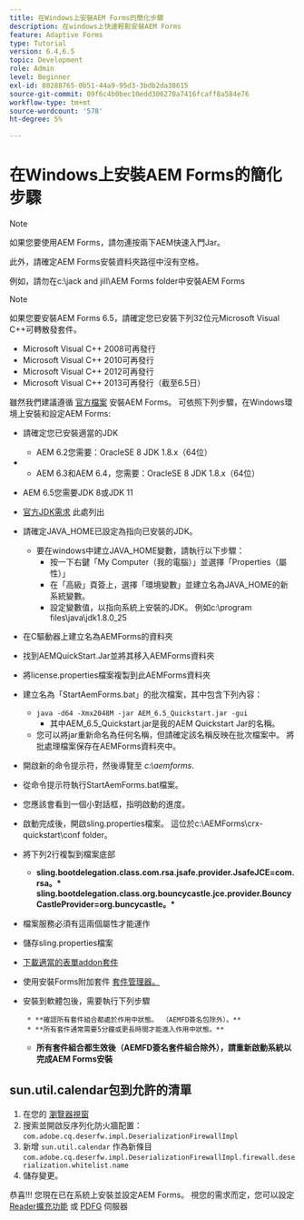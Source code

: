 ```yaml
---
title: 在Windows上安裝AEM Forms的簡化步驟
description: 在windows上快速輕鬆安裝AEM Forms
feature: Adaptive Forms
type: Tutorial
version: 6.4,6.5
topic: Development
role: Admin
level: Beginner
exl-id: 80288765-0b51-44a9-95d3-3bdb2da38615
source-git-commit: 09f6c4b0bec10edd306270a7416fcaff8a584e76
workflow-type: tm+mt
source-wordcount: '578'
ht-degree: 5%

---
```


# 在Windows上安裝AEM Forms的簡化步驟

>[!NOTE]
>
>如果您要使用AEM Forms，請勿連按兩下AEM快速入門Jar。
>
>此外，請確定AEM Forms安裝資料夾路徑中沒有空格。
>
>例如，請勿在c:\jack and jill\AEM Forms folder中安裝AEM Forms

>[!NOTE]
>
>如果您要安裝AEM Forms 6.5，請確定您已安裝下列32位元Microsoft Visual C++可轉散發套件。
>
>* Microsoft Visual C++ 2008可再發行
>* Microsoft Visual C++ 2010可再發行
>* Microsoft Visual C++ 2012可再發行
>* Microsoft Visual C++ 2013可再發行（截至6.5日）


雖然我們建議遵循 [官方檔案](https://helpx.adobe.com/tw/experience-manager/6-3/forms/using/installing-configuring-aem-forms-osgi.html) 安裝AEM Forms。 可依照下列步驟，在Windows環境上安裝和設定AEM Forms:

* 請確定您已安裝適當的JDK
   * AEM 6.2您需要：OracleSE 8 JDK 1.8.x（64位）
* 
   * AEM 6.3和AEM 6.4，您需要：OracleSE 8 JDK 1.8.x（64位）
* AEM 6.5您需要JDK 8或JDK 11
* [官方JDK需求](https://experienceleague.adobe.com/docs/experience-manager-65/deploying/introduction/technical-requirements.html?lang=zh-Hant) 此處列出
* 請確定JAVA_HOME已設定為指向已安裝的JDK。
   * 要在windows中建立JAVA_HOME變數，請執行以下步驟：
      * 按一下右鍵「My Computer（我的電腦）」並選擇「Properties（屬性）」
      * 在「高級」頁簽上，選擇「環境變數」並建立名為JAVA_HOME的新系統變數。
      * 設定變數值，以指向系統上安裝的JDK。 例如c:\program files\java\jdk1.8.0_25

* 在C驅動器上建立名為AEMForms的資料夾
* 找到AEMQuickStart.Jar並將其移入AEMForms資料夾
* 將license.properties檔案複製到此AEMForms資料夾
* 建立名為「StartAemForms.bat」的批次檔案，其中包含下列內容：
   * `java -d64 -Xmx2048M -jar AEM_6.5_Quickstart.jar -gui`
      * 其中AEM_6.5_Quickstart.jar是我的AEM Quickstart Jar的名稱。
   * 您可以將jar重新命名為任何名稱，但請確定該名稱反映在批次檔案中。 將批處理檔案保存在AEMForms資料夾中。

* 開啟新的命令提示符，然後導覽至 _c:\aemforms_.

* 從命令提示符執行StartAemForms.bat檔案。

* 您應該會看到一個小對話框，指明啟動的進度。

* 啟動完成後，開啟sling.properties檔案。 這位於c:\AEMForms\crx-quickstart\conf folder。

* 將下列2行複製到檔案底部
   * **sling.bootdelegation.class.com.rsa.jsafe.provider.JsafeJCE=com.rsa。&#42;** **sling.bootdelegation.class.org.bouncycastle.jce.provider.BouncyCastleProvider=org.buncycastle。&#42;**
* 檔案服務必須有這兩個屬性才能運作
* 儲存sling.properties檔案
* [下載適當的表單addon套件](https://experienceleague.adobe.com/docs/experience-manager-release-information/aem-release-updates/forms-updates/aem-forms-releases.html?lang=en)
* 使用安裝Forms附加套件 [套件管理器。](http://localhost:4502/crx/packmgr/index.jsp)
* 安裝到軟體包後，需要執行下列步驟

       * **確認所有套件組合都處於作用中狀態。 （AEMFD簽名包除外）。**
       * **所有套件通常需要5分鐘或更長時間才能進入作用中狀態。**
   
   * **所有套件組合都生效後（AEMFD簽名套件組合除外），請重新啟動系統以完成AEM Forms安裝**

## sun.util.calendar包到允許的清單

1. 在您的 [瀏覽器視窗](http://localhost:4502/system/console/configMgr)
2. 搜索並開啟反序列化防火牆配置： `com.adobe.cq.deserfw.impl.DeserializationFirewallImpl`
3. 新增 `sun.util.calendar` 作為新條目 `com.adobe.cq.deserfw.impl.DeserializationFirewallImpl.firewall.deserialization.whitelist.name`
4. 儲存變更。

恭喜!!! 您現在已在系統上安裝並設定AEM Forms。
視您的需求而定，您可以設定  [Reader擴充功能](https://experienceleague.adobe.com/docs/experience-manager-learn/forms/document-services/configuring-reader-extension-osgi.html?lang=en) 或 [ PDFG](https://experienceleague.adobe.com/docs/experience-manager-64/forms/install-aem-forms/osgi-installation/install-configure-document-services.html?lang=zh-Hant) 伺服器

